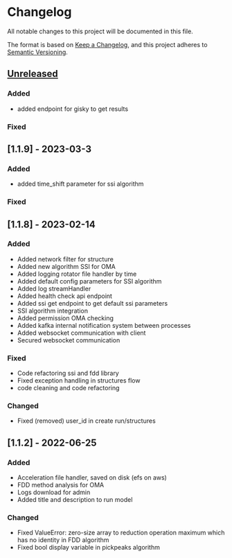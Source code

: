 # Changelog

All notable changes to this project will be documented in this file.

The format is based on [Keep a Changelog](https://keepachangelog.com/en/1.0.0/),
and this project adheres to [Semantic Versioning](https://semver.org/spec/v2.0.0.html).

## [Unreleased]

### Added
- added endpoint for gisky to get results

### Fixed

## [1.1.9] - 2023-03-3
### Added 
- added time_shift parameter for ssi algorithm


### Fixed


## [1.1.8] - 2023-02-14

### Added

- Added network filter for structure
- Added new algorithm SSI for OMA 
- Added logging rotator file handler by time
- Added default config parameters for SSI algorithm
- Added log streamHandler
- Added health check api endpoint
- Added ssi get endpoint to get default ssi parameters
- SSI algorithm integration
- Added permission OMA checking
- Added kafka internal notification system between processes
- Added websocket communication with client
- Secured websocket communication
### Fixed

- Code refactoring ssi and fdd library
- Fixed exception handling in structures flow 
- code cleaning and code refactoring

### Changed

- Fixed (removed) user_id in create run/structures

## [1.1.2] - 2022-06-25

### Added

- Acceleration file handler, saved on disk (efs on aws)
- FDD method analysis for OMA
- Logs download for admin 
- Added title and description to run model

### Changed

- Fixed ValueError: zero-size array to reduction operation maximum which has no identity in FDD algorithm
- Fixed bool display variable in pickpeaks algorithm



[unreleased]: https://github.com/sensoworks/OMA/tree/feature/OMA-sensoworks-integration
[1.1.3]: https://github.com/sensoworks/OMA/tree/development


